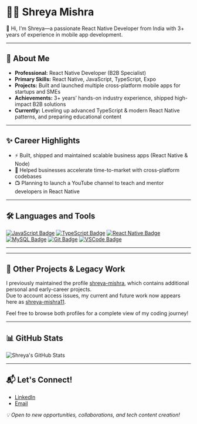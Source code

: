 # 🙋‍♀️ Shreya Mishra

👋 Hi, I'm Shreya—a passionate React Native Developer from India with 3+ years of experience in mobile app development.

---

## 🚀 About Me
- **Professional:** React Native Developer (B2B Specialist)
- **Primary Skills:** React Native, JavaScript, TypeScript, Expo
- **Projects:** Built and launched multiple cross-platform mobile apps for startups and SMEs
- **Achievements:** 3+ years’ hands-on industry experience, shipped high-impact B2B solutions
- **Currently:** Leveling up advanced TypeScript & modern React Native patterns, and preparing educational content

---

## ✨ Career Highlights
- ⚡ Built, shipped and maintained scalable business apps (React Native & Node)
- 🎯 Helped businesses accelerate time-to-market with cross-platform codebases
- 📺 Planning to launch a YouTube channel to teach and mentor developers in React Native

---

## 🛠️ Languages and Tools
[![JavaScript Badge](https://img.shields.io/badge/-JavaScript-black?style=flat-square&logo=javascript)]()
[![TypeScript Badge](https://img.shields.io/badge/-TypeScript-black?style=flat-square&logo=typescript)]()
[![React Native Badge](https://img.shields.io/badge/-React%20Native-black?style=flat-square&logo=react)]()
[![MySQL Badge](https://img.shields.io/badge/-MySQL-black?style=flat-square&logo=mysql)]()
[![Git Badge](https://img.shields.io/badge/-Git-black?style=flat-square&logo=git)]()
[![VSCode Badge](https://img.shields.io/badge/-VSCode-black?style=flat-square&logo=visualstudiocode)]()

---

---

## 👥 Other Projects & Legacy Work

I previously maintained the profile [shreya-mishra](https://github.com/shreya-mishra), which contains additional personal and early-career projects.  
Due to account access issues, my current and future work now appears here as [shreya-mishra11](https://github.com/shreya-mishra11).

Feel free to browse both profiles for a complete view of my coding journey!

---


## 📊 GitHub Stats
![Shreya's GitHub Stats](https://github-readme-stats.vercel.app/api?username=shreya-mishra11&show_icons=true&theme=radical)

---

## 📬 Let's Connect!
- [LinkedIn](https://www.linkedin.com/in/shreya-mishra-2270901a5)
- [Email](mailto:shreyamishra040398@gmail.com)

_💡 Open to new opportunities, collaborations, and tech content creation!_
